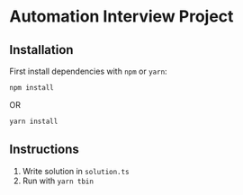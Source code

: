 # Automation Interview Project

## Installation

First install dependencies with `npm` or `yarn`:

```bash
npm install
```

OR

```bash
yarn install
```

## Instructions

1. Write solution in `solution.ts`
2. Run with `yarn tbin`
